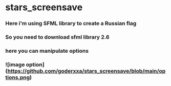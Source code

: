 # stars_screensave
### Here i'm using SFML library to create a Russian flag
### So you need to download sfml library 2.6
### here you can manipulate options
### ![image option] (https://github.com/goderxxa/stars_screensave/blob/main/options.png)
